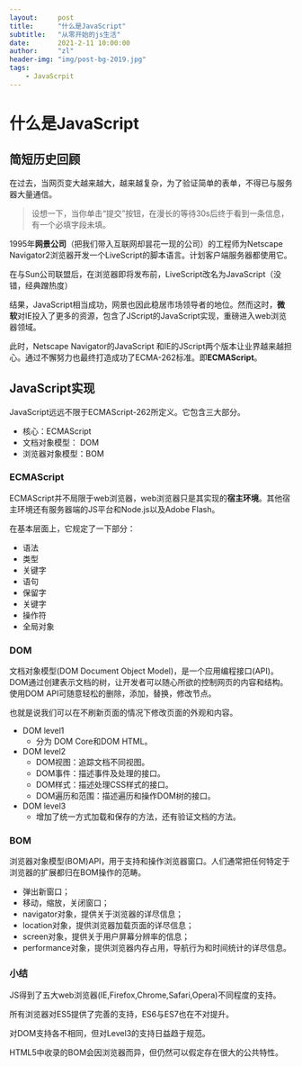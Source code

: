 ```yaml
---
layout:     post
title:      "什么是JavaScript"
subtitle:   "从零开始的js生活"
date:       2021-2-11 10:00:00
author:     "zl"
header-img: "img/post-bg-2019.jpg"
tags:
    - JavaScrpit
---
```



# 什么是JavaScript

## 简短历史回顾

在过去，当网页变大越来越大，越来越复杂，为了验证简单的表单，不得已与服务器大量通信。

> 设想一下，当你单击“提交”按钮，在漫长的等待30s后终于看到一条信息，有一个必填字段未填。

1995年**网景公司**（把我们带入互联网却昙花一现的公司）的工程师为Netscape Navigator2浏览器开发一个LiveScript的脚本语言。计划客户端服务器都使用它。

在与Sun公司联盟后，在浏览器即将发布前，LiveScript改名为JavaScript（没错，经典蹭热度）

结果，JavaScript相当成功，网景也因此稳居市场领导者的地位。然而这时，**微软**对IE投入了更多的资源，包含了JScript的JavaScript实现，重磅进入web浏览器领域。

此时，Netscape Navigator的JavaScript 和IE的JScript两个版本让业界越来越担心。通过不懈努力也最终打造成功了ECMA-262标准。即**ECMAScript**。

## JavaScript实现

JavaScript远远不限于ECMAScript-262所定义。它包含三大部分。

- 核心：ECMAScript
- 文档对象模型： DOM
- 浏览器对象模型：BOM

### ECMAScript

ECMAScript并不局限于web浏览器，web浏览器只是其实现的**宿主环境**。其他宿主环境还有服务器端的JS平台和Node.js以及Adobe Flash。

在基本层面上，它规定了一下部分：

- 语法
- 类型
- 关键字
- 语句
- 保留字
- 关键字
- 操作符
- 全局对象


### DOM

文档对象模型(DOM Document Object Model)，是一个应用编程接口(API)。DOM通过创建表示文档的树，让开发者可以随心所欲的控制网页的内容和结构。使用DOM API可随意轻松的删除，添加，替换，修改节点。

也就是说我们可以在不刷新页面的情况下修改页面的外观和内容。

- DOM level1
   - 分为 DOM Core和DOM HTML。
- DOM level2
  - DOM视图：追踪文档不同视图。
  - DOM事件：描述事件及处理的接口。
  - DOM样式：描述处理CSS样式的接口。
  - DOM遍历和范围：描述遍历和操作DOM树的接口。
- DOM level3
  - 增加了统一方式加载和保存的方法，还有验证文档的方法。


### BOM

浏览器对象模型(BOM)API，用于支持和操作浏览器窗口。人们通常把任何特定于浏览器的扩展都归在BOM操作的范畴。
  
- 弹出新窗口；
- 移动，缩放，关闭窗口；
- navigator对象，提供关于浏览器的详尽信息；
- location对象，提供浏览器加载页面的详尽信息；
- screen对象，提供关于用户屏幕分辨率的信息；
- performance对象，提供浏览器内存占用，导航行为和时间统计的详尽信息。

### 小结

JS得到了五大web浏览器(IE,Firefox,Chrome,Safari,Opera)不同程度的支持。

所有浏览器对ES5提供了完善的支持，ES6与ES7也在不对提升。

对DOM支持各不相同，但对Level3的支持日益趋于规范。

HTML5中收录的BOM会因浏览器而异，但仍然可以假定存在很大的公共特性。